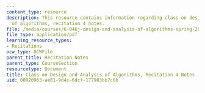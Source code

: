 ```yaml
---
content_type: resource
description: This resource contains information regarding class on design and analysis
  of algorithms, recitation 4 notes.
file: /media/courses/6-046j-design-and-analysis-of-algorithms-spring-2015/08020963ae819d4c6dcf177983bb7c6b_MIT6_046JS15_Recitation4.pdf
file_type: application/pdf
learning_resource_types:
- Recitations
ocw_type: OCWFile
parent_title: Recitation Notes
parent_type: CourseSection
resourcetype: Document
title: Class on Design and Analysis of Algorithms, Recitation 4 Notes
uid: 08020963-ae81-9d4c-6dcf-177983bb7c6b
---
```

